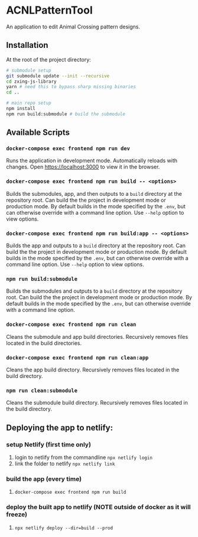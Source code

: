 # ACNLPatternTool

An application to edit Animal Crossing pattern designs.

## Installation

At the root of the project directory:

```sh
# submodule setup
git submodule update --init --recursive
cd zxing-js-library
yarn # need this to bypass sharp missing binaries
cd ..

# main repo setup
npm install
npm run build:submodule # build the submodule
```

## Available Scripts

### `docker-compose exec frontend npm run dev`

Runs the application in development mode. Automatically reloads with changes.
Open [https://localhost:3000](https://localhost:3000) to view it in the
browser.

### `docker-compose exec frontend npm run build -- <options>`

Builds the submodules, app, and then outputs to a `build` directory at the
repository root. Can build the the project in development mode or production
mode. By default builds in the mode specified by the `.env`, but can otherwise
override with a command line option. Use `--help` option to view options.

### `docker-compose exec frontend npm run build:app -- <options>`

Builds the app and outputs to a `build` directory at the repository root. Can
build the the project in development mode or production mode. By default builds
in the mode specified by the `.env`, but can otherwise override with a command
line option. Use `--help` option to view options.

### `npm run build:submodule`

Builds the submodules and outputs to a `build` directory at the repository
root. Can build the the project in development mode or production mode. By
default builds in the mode specified by the `.env`, but can otherwise override
with a command line option.

### `docker-compose exec frontend npm run clean`

Cleans the submodule and app build directories. Recursively removes files
located in the build directories.

### `docker-compose exec frontend npm run clean:app`

Cleans the app build directory. Recursively removes files located in the build
directory.

### `npm run clean:submodule`

Cleans the submodule build directory. Recursively removes files located in the build
directory.

## Deploying the app to netlify:

### setup Netlify (first time only)

1. login to netlify from the commandline `npx netlify login`
2. link the folder to netlify `npx netlify link`

### build the app (every time)

1. `docker-compose exec frontend npm run build`

### deploy the built app to netlify (NOTE outside of docker as it will freeze)

1. `npx netlify deploy --dir=build --prod`
